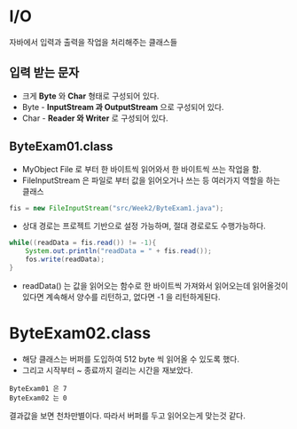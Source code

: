 # I/O

자바에서 입력과 출력을 작업을 처리해주는 클래스들

## 입력 받는 문자

- 크게 **Byte** 와 **Char** 형태로 구성되어 있다.
- Byte - **InputStream 과 OutputStream** 으로 구성되어 있다.
- Char - **Reader 와 Writer** 로 구성되어 있다.

## ByteExam01.class

- MyObject File 로 부터 한 바이트씩 읽어와서 한 바이트씩 쓰는 작업을 함. 
- FileInputStream 은 파일로 부터 값을 읽어오거나 쓰는 등 여러가지 역할을 하는 클래스

```java
fis = new FileInputStream("src/Week2/ByteExam1.java");
```

- 상대 경로는 프로젝트 기반으로 설정 가능하며, 절대 경로로도 수행가능하다.

```java
while((readData = fis.read()) != -1){
    System.out.println("readData = " + fis.read());
    fos.write(readData);
}
```
- readData() 는 값을 읽어오는 함수로 한 바이트씩 가져와서 읽어오는데 읽어올것이 있다면 계속해서 양수를 리턴하고, 없다면 -1 을 리턴하게된다.

# ByteExam02.class

- 해당 클래스는 버퍼를 도입하여 512 byte 씩 읽어올 수 있도록 했다. 
- 그리고 시작부터 ~ 종료까지 걸리는 시간을 재보았다.
```
ByteExam01 은 7
ByteExam02 는 0 
```

결과값을 보면 천차만별이다. 따라서 버퍼를 두고 읽어오는게 맞는것 같다.
